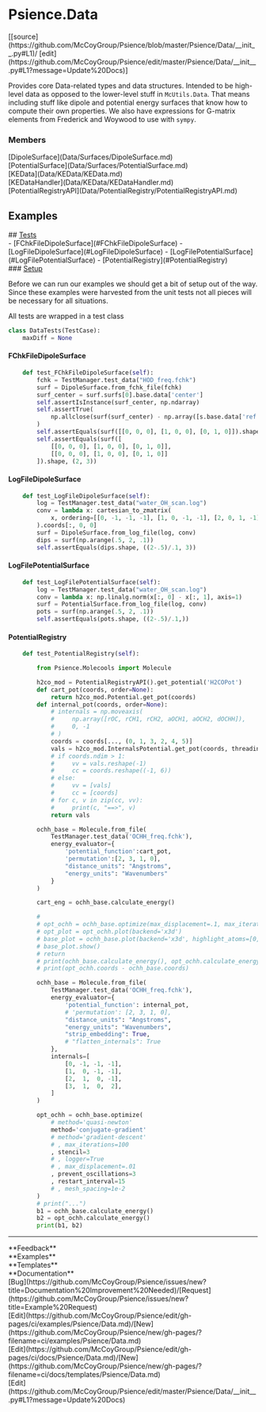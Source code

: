 # <a id="Psience.Data">Psience.Data</a> 
<div class="docs-source-link" markdown="1">
[[source](https://github.com/McCoyGroup/Psience/blob/master/Psience/Data/__init__.py#L1)/
[edit](https://github.com/McCoyGroup/Psience/edit/master/Psience/Data/__init__.py#L1?message=Update%20Docs)]
</div>
    
Provides core Data-related types and data structures.
Intended to be high-level data as opposed to the lower-level stuff in `McUtils.Data`.
That means including stuff like dipole and potential energy surfaces that know how to compute their own properties.
We also have expressions for G-matrix elements from Frederick and Woywood to use with `sympy`.

### Members
<div class="container alert alert-secondary bg-light">
  <div class="row">
   <div class="col" markdown="1">
[DipoleSurface](Data/Surfaces/DipoleSurface.md)   
</div>
   <div class="col" markdown="1">
[PotentialSurface](Data/Surfaces/PotentialSurface.md)   
</div>
   <div class="col" markdown="1">
[KEData](Data/KEData/KEData.md)   
</div>
</div>
  <div class="row">
   <div class="col" markdown="1">
[KEDataHandler](Data/KEData/KEDataHandler.md)   
</div>
   <div class="col" markdown="1">
[PotentialRegistryAPI](Data/PotentialRegistry/PotentialRegistryAPI.md)   
</div>
   <div class="col" markdown="1">
   
</div>
</div>
</div>





## Examples













<div class="collapsible-section">
 <div class="collapsible-section collapsible-section-header" markdown="1">
## <a class="collapse-link" data-toggle="collapse" href="#Tests-b67849" markdown="1"> Tests</a> <a class="float-right" data-toggle="collapse" href="#Tests-b67849"><i class="fa fa-chevron-down"></i></a>
 </div>
 <div class="collapsible-section collapsible-section-body collapse show" id="Tests-b67849" markdown="1">
 - [FChkFileDipoleSurface](#FChkFileDipoleSurface)
- [LogFileDipoleSurface](#LogFileDipoleSurface)
- [LogFilePotentialSurface](#LogFilePotentialSurface)
- [PotentialRegistry](#PotentialRegistry)

<div class="collapsible-section">
 <div class="collapsible-section collapsible-section-header" markdown="1">
### <a class="collapse-link" data-toggle="collapse" href="#Setup-6aac7b" markdown="1"> Setup</a> <a class="float-right" data-toggle="collapse" href="#Setup-6aac7b"><i class="fa fa-chevron-down"></i></a>
 </div>
 <div class="collapsible-section collapsible-section-body collapse show" id="Setup-6aac7b" markdown="1">
 
Before we can run our examples we should get a bit of setup out of the way.
Since these examples were harvested from the unit tests not all pieces
will be necessary for all situations.

All tests are wrapped in a test class
```python
class DataTests(TestCase):
    maxDiff = None
```

 </div>
</div>

#### <a name="FChkFileDipoleSurface">FChkFileDipoleSurface</a>
```python
    def test_FChkFileDipoleSurface(self):
        fchk = TestManager.test_data("HOD_freq.fchk")
        surf = DipoleSurface.from_fchk_file(fchk)
        surf_center = surf.surfs[0].base.data['center']
        self.assertIsInstance(surf_center, np.ndarray)
        self.assertTrue(
            np.allclose(surf(surf_center) - np.array([s.base.data['ref'] for s in surf.surfs]), 0.)
        )
        self.assertEquals(surf([[0, 0, 0], [1, 0, 0], [0, 1, 0]]).shape, (1, 3))
        self.assertEquals(surf([
            [[0, 0, 0], [1, 0, 0], [0, 1, 0]],
            [[0, 0, 0], [1, 0, 0], [0, 1, 0]]
        ]).shape, (2, 3))
```

#### <a name="LogFileDipoleSurface">LogFileDipoleSurface</a>
```python
    def test_LogFileDipoleSurface(self):
        log = TestManager.test_data("water_OH_scan.log")
        conv = lambda x: cartesian_to_zmatrix(
            x, ordering=[[0, -1, -1, -1], [1, 0, -1, -1], [2, 0, 1, -1]]
        ).coords[:, 0, 0]
        surf = DipoleSurface.from_log_file(log, conv)
        dips = surf(np.arange(.5, 2, .1))
        self.assertEquals(dips.shape, ((2-.5)/.1, 3))
```

#### <a name="LogFilePotentialSurface">LogFilePotentialSurface</a>
```python
    def test_LogFilePotentialSurface(self):
        log = TestManager.test_data("water_OH_scan.log")
        conv = lambda x: np.linalg.norm(x[:, 0] - x[:, 1], axis=1)
        surf = PotentialSurface.from_log_file(log, conv)
        pots = surf(np.arange(.5, 2, .1))
        self.assertEquals(pots.shape, ((2-.5)/.1,))
```

#### <a name="PotentialRegistry">PotentialRegistry</a>
```python
    def test_PotentialRegistry(self):

        from Psience.Molecools import Molecule

        h2co_mod = PotentialRegistryAPI().get_potential('H2COPot')
        def cart_pot(coords, order=None):
            return h2co_mod.Potential.get_pot(coords)
        def internal_pot(coords, order=None):
            # internals = np.moveaxis(
            #     np.array([rOC, rCH1, rCH2, aOCH1, aOCH2, dOCHH]),
            #     0, -1
            # )
            coords = coords[..., (0, 1, 3, 2, 4, 5)]
            vals = h2co_mod.InternalsPotential.get_pot(coords, threading_mode='serial')
            # if coords.ndim > 1:
            #     vv = vals.reshape(-1)
            #     cc = coords.reshape((-1, 6))
            # else:
            #     vv = [vals]
            #     cc = [coords]
            # for c, v in zip(cc, vv):
            #     print(c, "==>", v)
            return vals

        ochh_base = Molecule.from_file(
            TestManager.test_data('OCHH_freq.fchk'),
            energy_evaluator={
                'potential_function':cart_pot,
                'permutation':[2, 3, 1, 0],
                "distance_units": "Angstroms",
                "energy_units": "Wavenumbers"
            }
        )

        cart_eng = ochh_base.calculate_energy()

        #
        # opt_ochh = ochh_base.optimize(max_displacement=.1, max_iterations=50)
        # opt_plot = opt_ochh.plot(backend='x3d')
        # base_plot = ochh_base.plot(backend='x3d', highlight_atoms=[0, 1, 2, 3], figure=opt_plot)
        # base_plot.show()
        # return
        # print(ochh_base.calculate_energy(), opt_ochh.calculate_energy())
        # print(opt_ochh.coords - ochh_base.coords)

        ochh_base = Molecule.from_file(
            TestManager.test_data('OCHH_freq.fchk'),
            energy_evaluator={
                'potential_function': internal_pot,
                # 'permutation': [2, 3, 1, 0],
                "distance_units": "Angstroms",
                "energy_units": "Wavenumbers",
                "strip_embedding": True,
                # "flatten_internals": True
            },
            internals=[
                [0, -1, -1, -1],
                [1,  0, -1, -1],
                [2,  1,  0, -1],
                [3,  1,  0,  2],
            ]
        )

        opt_ochh = ochh_base.optimize(
            # method='quasi-newton'
            method='conjugate-gradient'
            # method='gradient-descent'
            # , max_iterations=100
            , stencil=3
            # , logger=True
            # , max_displacement=.01
            , prevent_oscillations=3
            , restart_interval=15
            # , mesh_spacing=1e-2
        )
        # print("...")
        b1 = ochh_base.calculate_energy()
        b2 = opt_ochh.calculate_energy()
        print(b1, b2)
```

 </div>
</div>






---


<div markdown="1" class="text-secondary">
<div class="container">
  <div class="row">
   <div class="col" markdown="1">
**Feedback**   
</div>
   <div class="col" markdown="1">
**Examples**   
</div>
   <div class="col" markdown="1">
**Templates**   
</div>
   <div class="col" markdown="1">
**Documentation**   
</div>
   <div class="col" markdown="1">
   
</div>
   <div class="col" markdown="1">
   
</div>
   <div class="col" markdown="1">
   
</div>
</div>
  <div class="row">
   <div class="col" markdown="1">
[Bug](https://github.com/McCoyGroup/Psience/issues/new?title=Documentation%20Improvement%20Needed)/[Request](https://github.com/McCoyGroup/Psience/issues/new?title=Example%20Request)   
</div>
   <div class="col" markdown="1">
[Edit](https://github.com/McCoyGroup/Psience/edit/gh-pages/ci/examples/Psience/Data.md)/[New](https://github.com/McCoyGroup/Psience/new/gh-pages/?filename=ci/examples/Psience/Data.md)   
</div>
   <div class="col" markdown="1">
[Edit](https://github.com/McCoyGroup/Psience/edit/gh-pages/ci/docs/Psience/Data.md)/[New](https://github.com/McCoyGroup/Psience/new/gh-pages/?filename=ci/docs/templates/Psience/Data.md)   
</div>
   <div class="col" markdown="1">
[Edit](https://github.com/McCoyGroup/Psience/edit/master/Psience/Data/__init__.py#L1?message=Update%20Docs)   
</div>
   <div class="col" markdown="1">
   
</div>
   <div class="col" markdown="1">
   
</div>
   <div class="col" markdown="1">
   
</div>
</div>
</div>
</div>